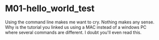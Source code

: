 # M01-hello_world_test
Using the command line makes me want to cry. 
Nothing makes any sense.
Why is the tutorial you linked us using a MAC instead of a windows PC where several commands are different.
I doubt you'll even read this.
